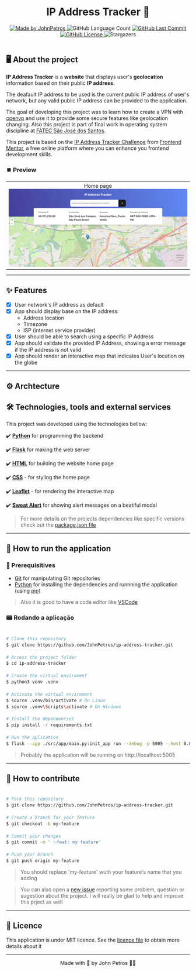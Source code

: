 <h1 align="center">
  IP Address Tracker 📡
</h1>

<div align="center">
   <a href="https://github.com/JohnPetros">
      <img alt="Made by JohnPetros" src="https://img.shields.io/badge/made%20by-JohnPetros-blueviolet">
   </a>
   <img alt="GitHub Language Count" src="https://img.shields.io/github/languages/count/JohnPetros/ip-address-tracker">
   <a href="https://github.com/JohnPetros/ip-address-tracker/commits/main">
      <img alt="GitHub Last Commit" src="https://img.shields.io/github/last-commit/JohnPetros/ip-address-tracker">
   </a>
  </a>
   </a>
   <a href="https://github.com/JohnPetros/ip-address-tracker/blob/main/LICENSE.md">
      <img alt="GitHub License" src="https://img.shields.io/github/license/JohnPetros/ip-address-tracker">
   </a>
    <img alt="Stargazers" src="https://img.shields.io/github/stars/JohnPetros/ip-address-tracker?style=social">
</div>
<br>

## 🖥️ About the project

**IP Address Tracker** is a **website** that displays user's **geolocation** information based on their public **IP address**.

The deafault IP address to be used is the current public IP address of user's network, but any valid public IP address can be provided to the application.

The goal of developing this project was to learn how to create a VPN with [openvp](https://openvpn.net/) and use it to provide some secure features like geolocation changing. Also this project is part of final work in operating system discipline at [FATEC São José dos Santos](https://fatecsjc-prd.azurewebsites.net/).

This project is based on the [IP Address Tracker Challenge](https://www.frontendmentor.io/challenges/ip-address-tracker-I8-0yYAH0) from [Frontend Mentor](https://www.frontendmentor.io/), a free online platform where you can enhance you frontend development skills.

### ⏹️ Preview

<table align="center">
  <tr>
    <td align="center" width="700">
    <span>Home page<br/></span>
    <img alt="Home page" src="documentation/images/home-page.png" alt="Demonstração da página principal" />
    </td>
  </tr>  
</table>

---

## ✨ Features

- [x] User network's IP address as default
- [x] App should display base on the IP address:
  - Address location
  - Timezone
  - ISP (internet service provider)
- [x] User should be able to search using a specific IP Address
- [x] App should validate the provided IP Address, showing a error message if the IP address is not valid 
- [x] App should render an interactive map that indicates User's location on the globe

---

## ⚙️ Archtecture

## 🛠️ Technologies, tools and external services

This project was developed using the technologies bellow:

✔️ **[Python](https://www.python.org/)** for programming the backend

✔️ **[Flask](https://flask.palletsprojects.com/en/3.0.x/)** for making the web server

✔️ **[HTML](https://developer.mozilla.org/pt-BR/docs/Web/HTML)** for building the website home page

✔️ **[CSS](https://developer.mozilla.org/pt-BR/docs/Web/CSS)** - for styling the home page

✔️ **[Leaflet](https://developer.mozilla.org/pt-BR/docs/Web/JavaScript)** - for rendering the interactive map

✔️ **[Sweat Alert](https://sweetalert2.github.io/)** for showing alert messages on a beatiful modal

> For more details on the projects dependencies like specific versions check out the [package.json file](https://github.com/JohnPetros/ip-address-tracker/blob/main/package.json)

---

## 🚀 How to run the application

### 🔧 Prerequisitives


- [Git](https://git-scm.com/) for manipulating Git repositories
- [Python](https://www.python.org/) for installing the dependencies and runnning the application (using [pip](https://www.w3schools.com/python/python_pip.asp))

> Also it is good to have a code editor like [VSCode](https://code.visualstudio.com/)

### 📟 Rodando a aplicação

```bash

# Clone this repository
$ git clone https://github.com/JohnPetros/ip-address-tracker.git

# Access the project folder
$ cd ip-address-tracker

# Create the virtual enviroment
$ python3 venv .venv

# Activate the virtual enviroment
$ source .venv/bin/activate # On Linux
$ source .venv\Scripts\activate # On Windows

# Install the dependencies
$ pip install -r requirements.txt

# Run the aplication
$ flask --app ./src/app/main.py:init_app run --debug -p 5005 --host 0.0.0.0

```

> Probably the application will be running on http://localhost:5005

---

## 💪 How to contribute

```bash

# Fork this repository
$ git clone https://github.com/JohnPetros/ip-address-tracker.git

# Create a branch for your feature
$ git checkout -b my-feature

# Commit your changes
$ git commit -m ' ✨feat: my feature'

# Push your branch
$ git push origin my-feature

```

> You should replace 'my-feature' wuth your feature's name that you adding

> You can also open a [new issue](https://github.com/JohnPetros/ip-address-tracker/issues) reporting some problem, question or sugestion about the project. I will really be glad to help and improve this prject as well 

---

## 📝 Licence

This application is under MIT licence. See the [licence file](LICENSE) to obtain more details about it

---

<p align="center">
  Made with 💜 by John Petros 👋🏻
</p>

